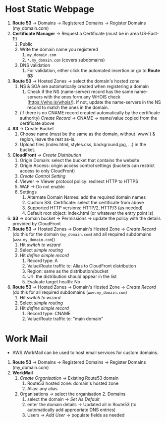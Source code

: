 # Host Static Webpage
1. **Route 53** -> Domains -> Registered Domains -> Register Domains (my_domain.com)
2. **Certificate Manager** -> Request a Certificate (must be in area US-East-1!)
   1. Public
   2. Write the domain name you registered
      1. `my_domain.com`
      2. `*.my_domain.com` (covers subdomains)
   3. DNS validation
      1. For validation, either click the automated insertion or go to **Route 53**
3. **Route 53** -> Hosted Zones -> select the domain's hosted zone
   1. NS & SOA are automatically created when registering a domain
      1. Check if the NS (name-server) record has the same name-servers with the ones form any WHOIS check (https://who.is/whois/). If not, update the name-servers in the NS record to match the ones in the domain.
   2. (if there is no CNAME record created automatically by the certificate authority) *Create Record* -> CNAME -> name/value copied from the certificate above
4. **S3** -> Create Bucket
   1. Choose name (must be the same as the domain, without 'www') & region, leave the rest as-is.
   2. Upload files (index.html, styles.css, background.jpg, ...) in the bucket.
5. **CloudFront** -> *Create Distribution*
   1. Origin Domain: select the bucket that contains the website
   2. Origin Access: origin access control settings (buckets can restrict access to only CloudFront)
   3. *Create Control Setting*
   4. Viewer -> Viewer protocol policy: redirect HTTP to HTTPS
   5. WAF -> Do not enable
   6. Settings
      1. Alternate Domain Names: add the required domain names
      2. Custom SSL Certificate: select the certificate from above
      3. Supported HTTP versions: HTTP/2, HTTP/3 (as needed)
      4. Default root object: index.html (or whatever the entry point is)
6. **S3** -> domain bucket -> Permissions -> update the policy with the details provided by CloudFront
7. **Route 53** -> Hosted Zones -> Domain's Hosted Zone -> *Create Record* (do this for the domain (`my_domain.com`) and all required subdomains (`www.my_domain.com`))
   1. Hit *switch to wizard*
   2. Select *simple routing*
   3. Hit *define simple record*
      1. Record type: A
      2. Value/Route traffic to: Alias to CloudFront distribution
      3. Region: same as the distribution/bucket
      4. Url: the distribution should appear in the list
      5. Evaluate target health: No
8. **Route 53** -> Hosted Zones -> Domain's Hosted Zone -> *Create Record* (do this for all required subdomains (`www.my_domain.com`)
   1. Hit *switch to wizard*
   2. Select *simple routing*
   3. Hit *define simple record*
      1. Record type: CNAME
      2. Value/Route traffic to: "main domain"

# Work Mail

- AWS WorkMail can be used to host email services for custom domains.
1. **Route 53** -> Domains -> Registered Domains -> Register Domains (my_domain.com)
2. **WorkMail**
   1. *Create Organisation* -> Existing Route53 domain
      1. Route53 hosted zone: domain's hosted zone
      2. Alias: any alias
   2. Organisations -> select the organisation
      2. Domains
         1. select the domain -> *Set As Default*
         2. enter the domain details -> Updated all in Route53 (to automatically add appropriate DNS entries)
      3. Users -> *Add User* -> populate fields as needed